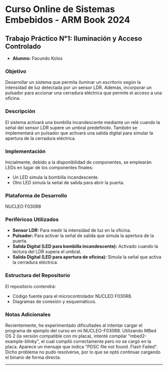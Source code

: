 # Curso Online de Sistemas Embebidos - ARM Book 2024

## Trabajo Práctico N°1: Iluminación y Acceso Controlado

- **Alumno:** Facundo Kolos

### Objetivo
Desarrollar un sistema que permita iluminar un escritorio según la intensidad de luz detectada por un sensor LDR. Además, incorporar un pulsador para accionar una cerradura eléctrica que permite el acceso a una oficina.

### Descripción
El sistema activará una bombilla incandescente mediante un relé cuando la señal del sensor LDR supere un umbral predefinido. También se implementará un pulsador que activará una salida digital para simular la apertura de la cerradura eléctrica.

### Implementación
Inicialmente, debido a la disponibilidad de componentes, se emplearán LEDs en lugar de los componentes finales:
- Un LED simula la bombilla incandescente.
- Otro LED simula la señal de salida para abrir la puerta.

### Plataforma de Desarrollo
NUCLEO F030R8

### Periféricos Utilizados
- **Sensor LDR:** Para medir la intensidad de luz en la oficina.
- **Pulsador:** Para activar la señal de salida que simula la apertura de la puerta.
- **Salida Digital (LED para bombilla incandescente):** Activado cuando la lectura del LDR supera el umbral.
- **Salida Digital (LED para apertura de oficina):** Simula la señal que activa la cerradura eléctrica.

### Estructura del Repositorio
El repositorio contendrá:
- Código fuente para el microcontrolador NUCLEO F030R8.
- Diagramas de conexión y esquemáticos.

### Notas Adicionales
Recientemente, he experimentado dificultades al intentar cargar el programa de ejemplo del curso en mi NUCLEO-F030R8. 
Utilizando MBed OS 2 (la versión compatible con mi placa), intenté compilar "mbed2-example-blinky", el cual compiló correctamente
pero no se cargó en la placa. Aparece un mensaje que indica "PDSC file not found. Flash Failed".
Dicho problema no pudo resolverse, por lo que se optó continuar cargando el binario de forma directa.

---

